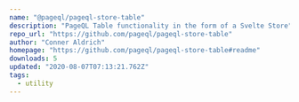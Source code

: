 ```yaml
---
name: "@pageql/pageql-store-table"
description: "PageQL Table functionality in the form of a Svelte Store"
repo_url: "https://github.com/pageql/pageql-store-table"
author: "Conner Aldrich"
homepage: "https://github.com/pageql/pageql-store-table#readme"
downloads: 5
updated: "2020-08-07T07:13:21.762Z"
tags: 
  - utility
---
```

